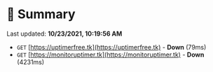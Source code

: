 # 📖 Summary
Last updated: **10/23/2021, 10:19:56 AM**

- `GET` [https://uptimerfree.tk](https://uptimerfree.tk) - **Down** (79ms)
- `GET` [https://monitoruptimer.tk](https://monitoruptimer.tk) - **Down** (4231ms)
